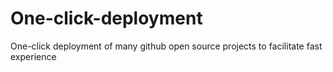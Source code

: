 # One-click-deployment
One-click deployment of many github open source projects to facilitate fast experience
